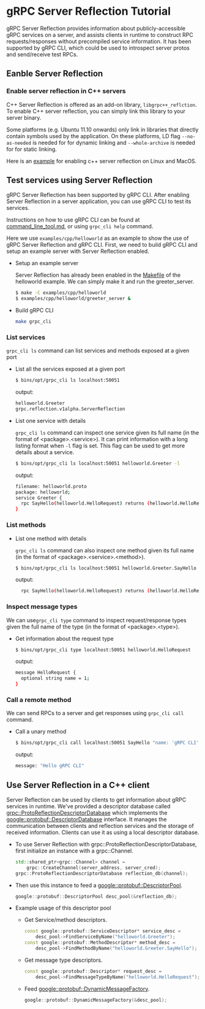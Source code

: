 # gRPC Server Reflection Tutorial

gRPC Server Reflection provides information about publicly-accessible gRPC
services on a server, and assists clients in runtime to construct RPC
requests/responses without precompiled service information. It has been
supported by gRPC CLI, which could be used to introspect server protos and
send/receive test RPCs.

## Eanble Server Reflection

### Enable server reflection in C++ servers

C++ Server Reflection is offered as an add-on library, `libgrpc++_reflction`.
To enable C++ server reflection, you can simply link this library to your server
binary.

Some platforms (e.g. Ubuntu 11.10 onwards) only link in libraries that directly
contain symbols used by the application. On these platforms, LD flag
`--no-as-needed` is needed for for dynamic linking and `--whole-archive` is
needed for for static linking.

Here is an [example](examples/cpp/helloworld/Makefile#L37#L45) for enabling c++
server reflection on Linux and MacOS.

## Test services using Server Reflection

gRPC Server Reflection has been supported by gRPC CLI. After enabling Server
Reflection in a server application, you can use gRPC CLI to test its services.

Instructions on how to use gRPC CLI can be found at
[command_line_tool.md](doc/command_line_tool.md), or using `grpc_cli help`
command.

Here we use `examples/cpp/helloworld` as an example to show the use of gRPC
Server Reflection and gRPC CLI. First, we need to build gRPC CLI and setup an
example server with Server Reflection enabled.

- Setup an example server

  Server Reflection has already been enabled in the
  [Makefile](examples/cpp/helloworld/Makefile) of the helloworld example. We can
  simply make it and run the greeter_server.

  ```sh
  $ make -C examples/cpp/helloworld
  $ examples/cpp/helloworld/greeter_server &
  ```

- Build gRPC CLI

  ```sh
  make grpc_cli
  ```

### List services

`grpc_cli ls` command can list services and methods exposed at a given port

- List all the services exposed at a given port

  ```sh
  $ bins/opt/grpc_cli ls localhost:50051
  ```

  output:
  ```sh
  helloworld.Greeter
  grpc.reflection.v1alpha.ServerReflection
  ```

- List one service with details

  `grpc_cli ls` command can inspect one service given its full name (in the
  format of \<package\>.\<service\>). It can print information with a long
  listing format when `-l` flag is set. This flag can be used to get more
  details about a service.

  ```sh
  $ bins/opt/grpc_cli ls localhost:50051 helloworld.Greeter -l
  ```

  output:
  ```sh
  filename: helloworld.proto
  package: helloworld;
  service Greeter {
    rpc SayHello(helloworld.HelloRequest) returns (helloworld.HelloReply) {}
  }

  ```

### List methods

- List one method with details

  `grpc_cli ls` command can also inspect one method given its full name (in the
  format of \<package\>.\<service\>.\<method\>).

  ```sh
  $ bins/opt/grpc_cli ls localhost:50051 helloworld.Greeter.SayHello -l
  ```

  output:
  ```sh
    rpc SayHello(helloworld.HelloRequest) returns (helloworld.HelloReply) {}
  ```

### Inspect message types

We can use`grpc_cli type` command to inspect request/response types given the
full name of the type (in the format of \<package\>.\<type\>).

- Get information about the request type

  ```sh
  $ bins/opt/grpc_cli type localhost:50051 helloworld.HelloRequest
  ```

  output:
  ```sh
  message HelloRequest {
    optional string name = 1;
  }
  ```

### Call a remote method

We can send RPCs to a server and get responses using `grpc_cli call` command.

- Call a unary method

  ```sh
  $ bins/opt/grpc_cli call localhost:50051 SayHello "name: 'gRPC CLI'"
  ```

  output:
  ```sh
  message: "Hello gRPC CLI"
  ```

## Use Server Reflection in a C++ client

Server Reflection can be used by clients to get information about gRPC services
in runtime. We've provided a descriptor database called
[grpc::ProtoReflectionDescriptorDatabase](test/cpp/util/proto_reflection_descriptor_database.h)
which implements the
[google::protobuf::DescriptorDatabase](https://developers.google.com/protocol-buffers/docs/reference/cpp/google.protobuf.descriptor_database#DescriptorDatabase)
interface. It manages the communication between clients and reflection services
and the storage of received information. Clients can use it as using a local
descriptor database.

- To use Server Reflection with grpc::ProtoReflectionDescriptorDatabase, first
  initialize an instance with a grpc::Channel.

  ```c++
  std::shared_ptr<grpc::Channel> channel =
      grpc::CreateChannel(server_address, server_cred);
  grpc::ProtoReflectionDescriptorDatabase reflection_db(channel);
  ```

- Then use this instance to feed a
  [google::protobuf::DescriptorPool](https://developers.google.com/protocol-buffers/docs/reference/cpp/google.protobuf.descriptor#DescriptorPool).

  ```c++
  google::protobuf::DescriptorPool desc_pool(&reflection_db);
  ```

- Example usage of this descriptor pool

  * Get Service/method descriptors.

    ```c++
    const google::protobuf::ServiceDescriptor* service_desc =
        desc_pool->FindServiceByName("helloworld.Greeter");
    const google::protobuf::MethodDescriptor* method_desc =
        desc_pool->FindMethodByName("helloworld.Greeter.SayHello");
    ```

  * Get message type descriptors.

    ```c++
    const google::protobuf::Descriptor* request_desc =
        desc_pool->FindMessageTypeByName("helloworld.HelloRequest");
    ```

  * Feed [google::protobuf::DynamicMessageFactory](https://developers.google.com/protocol-buffers/docs/reference/cpp/google.protobuf.dynamic_message#DynamicMessageFactory).

    ```c++
    google::protobuf::DynamicMessageFactory(&desc_pool);
    ```
